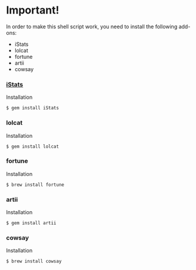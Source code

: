 # **Important!**
In order to make this shell script work, you need to install the following add-ons:

- iStats
- lolcat
- fortune
- artii
- cowsay

### [iStats](https://github.com/Chris911/iStats)
Installation
```
$ gem install iStats
```

### lolcat
Installation
```
$ gem install lolcat
```
### fortune
Installation
```
$ brew install fortune
```
### artii
Installation
```
$ gem install artii
```
### cowsay
Installation
```
$ brew install cowsay
```
